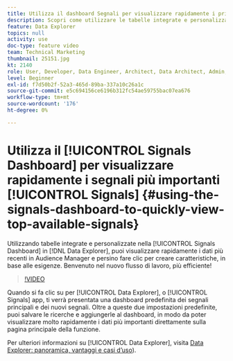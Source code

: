 ```yaml
---
title: Utilizza il dashboard Segnali per visualizzare rapidamente i primi segnali disponibili
description: Scopri come utilizzare le tabelle integrate e personalizzate nel dashboard Segnali di Data Explorer. Puoi vedere rapidamente i dati più recenti in arrivo in Audience Manager e persino fare clic su per creare caratteristiche, in base alle esigenze. Benvenuto nel nuovo flusso di lavoro, più efficiente!
feature: Data Explorer
topics: null
activity: use
doc-type: feature video
team: Technical Marketing
thumbnail: 25151.jpg
kt: 2140
role: User, Developer, Data Engineer, Architect, Data Architect, Admin, Leader
level: Beginner
exl-id: f7d50b2f-52a3-465d-89ba-337a10c26a1c
source-git-commit: e5c694156ce6196b312fc54ae59755bac07ea676
workflow-type: tm+mt
source-wordcount: '176'
ht-degree: 0%

---
```


# Utilizza il [!UICONTROL Signals Dashboard] per visualizzare rapidamente i segnali più importanti [!UICONTROL Signals] {#using-the-signals-dashboard-to-quickly-view-top-available-signals}

Utilizzando tabelle integrate e personalizzate nella [!UICONTROL Signals Dashboard] in [!DNL Data Explorer], puoi visualizzare rapidamente i dati più recenti in Audience Manager e persino fare clic per creare caratteristiche, in base alle esigenze. Benvenuto nel nuovo flusso di lavoro, più efficiente!

>[!VIDEO](https://video.tv.adobe.com/v/25151/?quality=12)

Quando si fa clic su per [!UICONTROL Data Explorer], o [!UICONTROL Signals] app, ti verrà presentata una dashboard predefinita dei segnali principali e dei nuovi segnali. Oltre a queste due impostazioni predefinite, puoi salvare le ricerche e aggiungerle al dashboard, in modo da poter visualizzare molto rapidamente i dati più importanti direttamente sulla pagina principale della funzione.

Per ulteriori informazioni su [!UICONTROL Data Explorer], visita [Data Explorer: panoramica, vantaggi e casi d’uso](https://experienceleague.adobe.com/docs/audience-manager/user-guide/features/data-explorer/data-explorer-overview.html?lang=en)).
